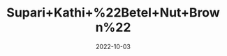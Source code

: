 ---
title: 'Supari+Kathi+%22Betel+Nut+Brown%22'
date: '2022-10-03' 
metatag: '' 
inventory: '0' 
draft: false 
# meta description 
shortDescripton: 'By+chewing+on+betel+nut%2c+you+can+cure+indigestion.+Betel+nut+offers+a+lot+of+health+benefits+in+constipation+and+diarrhea+problems.'
description: 'Herb'
longdescription: ''
featured: True
# product Price
price: '40.0'
# Product Short Description
shortDescription: 'By+chewing+on+betel+nut%2c+you+can+cure+indigestion.+Betel+nut+offers+a+lot+of+health+benefits+in+constipation+and+diarrhea+problems.'
productID: 'C6243ECA-972C-ED11-9968-005056B3A416'
type: 'products'
category: 'Herb' 
thumnailproduct: 'https://eraconnect.blob.core.windows.net/product-images/aminsaddiquidawakhana/C6243ECA-972C-ED11-9968-005056B3A416.webp' 
images:
  - image: 'https://eraconnect.blob.core.windows.net/product-images/aminsaddiquidawakhana/C6243ECA-972C-ED11-9968-005056B3A416.webp'  
Variants:
---
